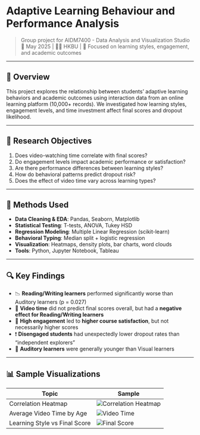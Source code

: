# Adaptive Learning Behaviour and Performance Analysis

> Group project for AIDM7400 - Data Analysis and Visualization Studio  
> 📅 May 2025 | 👩‍🎓 HKBU | 🧠 Focused on learning styles, engagement, and academic outcomes

---

## 📌 Overview

This project explores the relationship between students’ adaptive learning behaviors and academic outcomes using interaction data from an online learning platform (10,000+ records). We investigated how learning styles, engagement levels, and time investment affect final scores and dropout likelihood.

---

## 🎯 Research Objectives

1. Does video-watching time correlate with final scores?
2. Do engagement levels impact academic performance or satisfaction?
3. Are there performance differences between learning styles?
4. How do behavioral patterns predict dropout risk?
5. Does the effect of video time vary across learning types?

---

## 🧪 Methods Used

- **Data Cleaning & EDA**: Pandas, Seaborn, Matplotlib
- **Statistical Testing**: T-tests, ANOVA, Tukey HSD
- **Regression Modeling**: Multiple Linear Regression (scikit-learn)
- **Behavioral Typing**: Median split + logistic regression
- **Visualization**: Heatmaps, density plots, bar charts, word clouds
- **Tools**: Python, Jupyter Notebook, Tableau

---

## 🔍 Key Findings

- 📉 **Reading/Writing learners** performed significantly worse than Auditory learners (p = 0.027)
- 🎥 **Video time** did not predict final scores overall, but had a **negative effect for Reading/Writing learners**
- 🧠 **High engagement** led to **higher course satisfaction**, but not necessarily higher scores
- ❗ **Disengaged students** had unexpectedly lower dropout rates than “independent explorers”
- 👶 **Auditory learners** were generally younger than Visual learners

---

## 📊 Sample Visualizations

| Topic | Sample |
|-------|--------|
| Correlation Heatmap | ![Correlation Heatmap](images/correlation_heatmap.png) |
| Average Video Time by Age | ![Video Time](images/video_time_by_age.png) |
| Learning Style vs Final Score | ![Final Score](images/final_score_by_style.png) |
